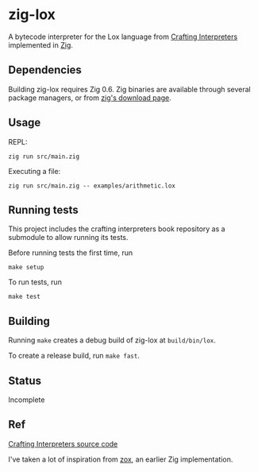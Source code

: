# zig-lox

A bytecode interpreter for the Lox language from [Crafting Interpreters](http://craftinginterpreters.com/) implemented in [Zig](https://ziglang.org/).

## Dependencies

Building zig-lox requires Zig 0.6. Zig binaries are available through several package managers, or from [zig's download page](https://ziglang.org/download/#release-0.6.0).

## Usage

REPL:
```
zig run src/main.zig
```

Executing a file:
```
zig run src/main.zig -- examples/arithmetic.lox
```

## Running tests

This project includes the crafting interpreters book repository as a submodule to allow running its tests.

Before running tests the first time, run

```
make setup
```

To run tests, run

```
make test
```

## Building

Running `make` creates a debug build of zig-lox at `build/bin/lox`.

To create a release build, run `make fast`.

## Status

Incomplete

## Ref

[Crafting Interpreters source code](https://github.com/munificent/craftinginterpreters)

I've taken a lot of inspiration from [zox](https://github.com/raulgrell/zox), an earlier Zig implementation.
